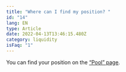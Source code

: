 ```yaml
---
title: "Where can I find my position? "
id: "14"
lang: EN
type: Article
date: 2022-04-13T13:46:15.480Z
category: liquidity
isFaq: "1"
---
```

You can find your position on the [“Pool” page](https://app.algebra.finance/#/pool).